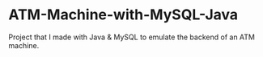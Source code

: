 # ATM-Machine-with-MySQL-Java
Project that I made with Java &amp; MySQL to emulate the backend of an ATM machine.
